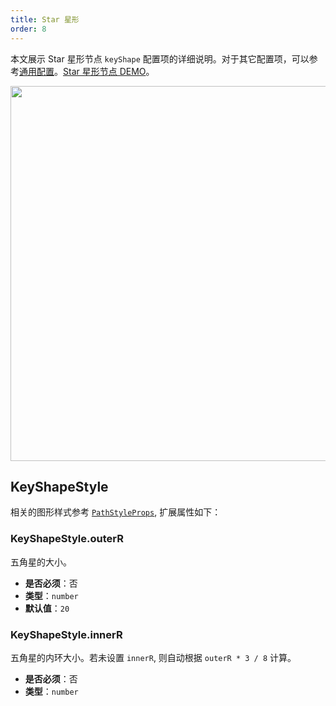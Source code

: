 ```yaml
---
title: Star 星形
order: 8
---
```


本文展示 Star 星形节点 `keyShape` 配置项的详细说明。对于其它配置项，可以参考[通用配置](/apis/item/node/node-intro#通用属性)。[Star 星形节点 DEMO](/zh/examples/item/defaultNodes/#star)。

<img src="https://mdn.alipayobjects.com/huamei_qa8qxu/afts/img/A*YSVjSLyYNwIAAAAAAAAAAAAADmJ7AQ/original" width=600 />

## KeyShapeStyle

相关的图形样式参考 [`PathStyleProps`](../../shape/PathStyleProps.zh.md), 扩展属性如下：

### KeyShapeStyle.outerR

五角星的大小。

- **是否必须**：否
- **类型**：`number`
- **默认值**：`20`

### KeyShapeStyle.innerR

五角星的内环大小。若未设置 `innerR`, 则自动根据 `outerR * 3 / 8` 计算。

- **是否必须**：否
- **类型**：`number`

